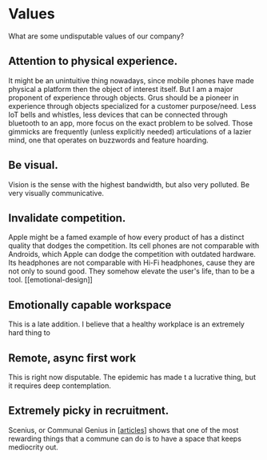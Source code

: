 # Values

What are some undisputable values of our company? 

## Attention to physical experience. 

It might be an unintuitive thing nowadays, since mobile phones have made physical a platform then the object of interest itself. But I am a major proponent of experience through objects. Grus should be a pioneer in experience through objects specialized for a customer purpose/need. Less IoT bells and whistles, less devices that can be connected through bluetooth to an app, more focus on the exact problem to be solved. Those gimmicks are frequently (unless explicitly needed) articulations of a lazier mind, one that operates on buzzwords and feature hoarding. 

## Be visual.

Vision is the sense with the highest bandwidth, but also very polluted. Be very visually communicative. 

## Invalidate competition.

Apple might be a famed example of how every product of has a distinct quality that dodges the competition. Its cell phones are not comparable with Androids, which Apple can dodge the competition with outdated hardware. Its headphones are not comparable with Hi-Fi headphones, cause they are not only to sound good. They somehow elevate the user's life, than to be a tool. 
[[emotional-design]]


## Emotionally capable workspace

This is a late addition. I believe that a healthy workplace is an extremely hard thing to 

## Remote, async first work

This is right now disputable. The epidemic has made t a lucrative thing, but it requires deep contemplation.

## Extremely picky in recruitment.

Scenius, or Communal Genius in [[articles]] shows that one of the most rewarding things that a commune can do is to have a space that keeps mediocrity out. 



[//begin]: # "Autogenerated link references for markdown compatibility"
[articles]: articles "Thoughts on Articles"
[//end]: # "Autogenerated link references"